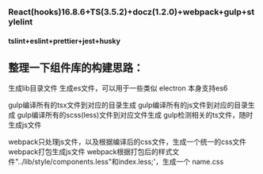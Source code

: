 ### React(hooks)16.8.6+TS(3.5.2)+docz(1.2.0)+webpack+gulp+stylelint

#### tslint+eslint+prettier+jest+husky

## 整理一下组件库的构建思路：
生成lib目录文件
生成es文件，可以用于一些类似 electron 本身支持es6

gulp编译所有的tsx文件到对应的目录生成
gulp编译所有的js文件到对应的目录生成
gulp编译所有的scss(less)文件到对应文件生成
gulp检测相关的ts文件，随时生成js文件

webpack只处理js文件，以及根据编译后的css文件，生成一个统一的css文件
webpack打包生成js文件
webpack根据打包后的样式文件"../lib/style/components.less"和index.less;'，生成一个 name.css

